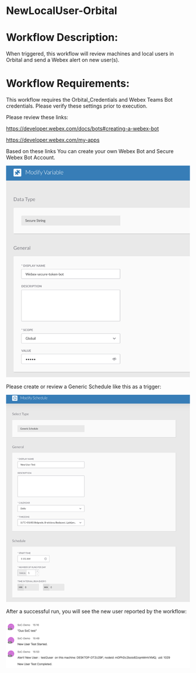 # NewLocalUser-Orbital

# Workflow Description: 
When triggered, this workflow will review machines and local users in Orbital and send a Webex alert on new user(s).


# Workflow Requirements: 
This workflow requires the Orbital_Credentials and Webex Teams Bot credentials. 
Please verify these settings prior to execution.

Please review these links:

  https://developer.webex.com/docs/bots#creating-a-webex-bot
  
  https://developer.webex.com/my-apps
  
  Based on these links You can create your own Webex Bot and Secure Webex Bot Account. 

  ![webex bot](webex.png)

Please create or review a Generic Schedule like this as a trigger:

![Schedule](sch.png)

After a successful run, you will see the new user reported by the workflow:

![Output](Webex-output.png)
